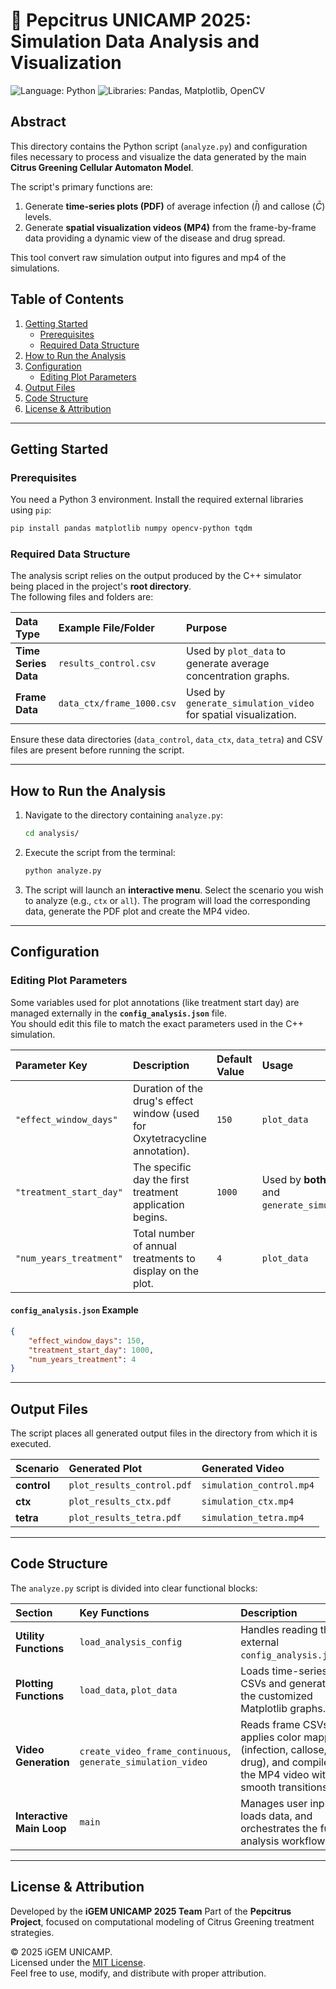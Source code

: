 # 🍊 Pepcitrus UNICAMP 2025: Simulation Data Analysis and Visualization

![Language: Python](https://img.shields.io/badge/Language-Python-blue.svg)
![Libraries: Pandas, Matplotlib, OpenCV](https://img.shields.io/badge/Libraries-Pandas%2C%20Matplotlib%2C%20OpenCV-yellow.svg)

## Abstract

This directory contains the Python script (`analyze.py`) and configuration files necessary to process and visualize the data generated by the main **Citrus Greening Cellular Automaton Model**.

The script's primary functions are:
1. Generate **time-series plots (PDF)** of average infection ($\bar{I}$) and callose ($\bar{C}$) levels.
2. Generate **spatial visualization videos (MP4)** from the frame-by-frame data providing a dynamic view of the disease and drug spread.

This tool convert raw simulation output into figures and mp4 of the simulations.


## Table of Contents

1. [Getting Started](#getting-started)
   * [Prerequisites](#prerequisites)
   * [Required Data Structure](#required-data-structure)
2. [How to Run the Analysis](#how-to-run-the-analysis)
3. [Configuration](#configuration)
   * [Editing Plot Parameters](#editing-plot-parameters)
4. [Output Files](#output-files)
5. [Code Structure](#code-structure)
6. [License & Attribution](#license--attribution)

---

## Getting Started

### Prerequisites

You need a Python 3 environment. Install the required external libraries using `pip`:

```bash
pip install pandas matplotlib numpy opencv-python tqdm
```

### Required Data Structure

The analysis script relies on the output produced by the C++ simulator being placed in the project's **root directory**.  
The following files and folders are:

| Data Type | Example File/Folder | Purpose |
| :--- | :--- | :--- |
| **Time Series Data** | `results_control.csv` | Used by `plot_data` to generate average concentration graphs. |
| **Frame Data** | `data_ctx/frame_1000.csv` | Used by `generate_simulation_video` for spatial visualization. |

Ensure these data directories (`data_control`, `data_ctx`, `data_tetra`) and CSV files are present before running the script.

---

## How to Run the Analysis

1. Navigate to the directory containing `analyze.py`:

   ```bash
   cd analysis/ 
   ```

2. Execute the script from the terminal:

   ```bash
   python analyze.py
   ```

3. The script will launch an **interactive menu**. 
   Select the scenario you wish to analyze (e.g., `ctx` or `all`). 
   The program will load the corresponding data, generate the PDF plot and create the MP4 video.

---

## Configuration

### Editing Plot Parameters

Some variables used for plot annotations (like treatment start day) are managed externally in the **`config_analysis.json`** file.  
You should edit this file to match the exact parameters used in the C++ simulation.

| Parameter Key | Description | Default Value | Usage |
| :--- | :--- | :--- | :--- |
| `"effect_window_days"` | Duration of the drug's effect window (used for Oxytetracycline annotation). | `150` | `plot_data` |
| `"treatment_start_day"` | The specific day the first treatment application begins. | `1000` | Used by **both** `plot_data` and `generate_simulation_video`. |
| `"num_years_treatment"` | Total number of annual treatments to display on the plot. | `4` | `plot_data` |

#### `config_analysis.json` Example

```json
{
    "effect_window_days": 150,
    "treatment_start_day": 1000,
    "num_years_treatment": 4
}
```

---

## Output Files

The script places all generated output files in the directory from which it is executed.

| Scenario | Generated Plot | Generated Video |
| :--- | :--- | :--- |
| **control** | `plot_results_control.pdf` | `simulation_control.mp4` |
| **ctx** | `plot_results_ctx.pdf` | `simulation_ctx.mp4` |
| **tetra** | `plot_results_tetra.pdf` | `simulation_tetra.mp4` |

---

## Code Structure

The `analyze.py` script is divided into clear functional blocks:

| Section | Key Functions | Description |
| :--- | :--- | :--- |
| **Utility Functions** | `load_analysis_config` | Handles reading the external `config_analysis.json`. |
| **Plotting Functions** | `load_data`, `plot_data` | Loads time-series CSVs and generates the customized Matplotlib graphs. |
| **Video Generation** | `create_video_frame_continuous`, `generate_simulation_video` | Reads frame CSVs, applies color mapping (infection, callose, drug), and compiles the MP4 video with smooth transitions. |
| **Interactive Main Loop** | `main` | Manages user input, loads data, and orchestrates the full analysis workflow. |

---

## License & Attribution

Developed by the **iGEM UNICAMP 2025 Team** 
Part of the **Pepcitrus Project**, focused on computational modeling of Citrus Greening treatment strategies.  

© 2025 iGEM UNICAMP.  
Licensed under the [MIT License](https://opensource.org/licenses/MIT).  
Feel free to use, modify, and distribute with proper attribution.

